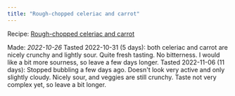 ```yaml
---
title: "Rough-chopped celeriac and carrot"
---
```


Recipe: [Rough-chopped celeriac and carrot](projects/fermentation/Vegetable%20recipes.md#Rough-chopped%20celeriac%20and%20carrot)


Made: _2022-10-26_
Tasted 2022-10-31 (5 days): both celeriac and carrot are nicely crunchy and lightly sour. Quite fresh tasting. No bitterness. I would like a bit more sourness, so leave a few days longer.
Tasted 2022-11-06 (11 days): Stopped bubbling a few days ago. Doesn't look very active and only slightly cloudy. Nicely sour, and veggies are still crunchy. Taste not very complex yet, so leave a bit longer. 

